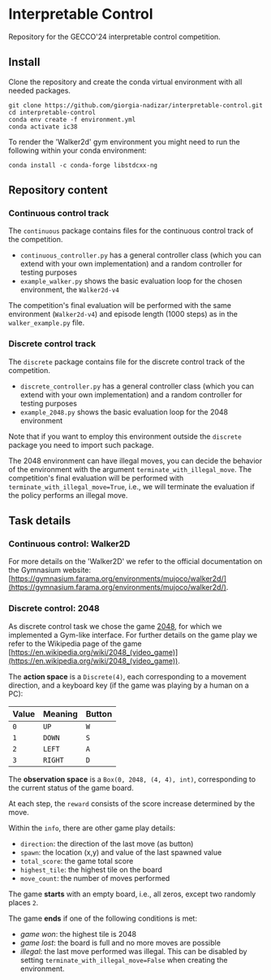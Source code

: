 # Interpretable Control
Repository for the GECCO'24 interpretable control competition.

## Install
Clone the repository and create the conda virtual environment with all needed packages.
```shell
git clone https://github.com/giorgia-nadizar/interpretable-control.git
cd interpretable-control
conda env create -f environment.yml
conda activate ic38
```
To render the 'Walker2d' gym environment you might need to run the following within your conda environment:
```shell
conda install -c conda-forge libstdcxx-ng
```

## Repository content

### Continuous control track
The `continuous` package contains files for the continuous control track of the competition.
- `continuous_controller.py` has a general controller class (which you can extend with your own implementation) and a random controller for testing purposes
- `example_walker.py` shows the basic evaluation loop for the chosen environment, the `Walker2d-v4`

The competition's final evaluation will be performed with the same environment (`Walker2d-v4`) and episode length 
(1000 steps) as in the `walker_example.py` file.

### Discrete control track
The `discrete` package contains file for the discrete control track of the competition.
- `discrete_controller.py` has a general controller class (which you can extend with your own implementation) and a random controller for testing purposes
- `example_2048.py` shows the basic evaluation loop for the 2048 environment

Note that if you want to employ this environment outside the `discrete` package you need to import such package.

The 2048 environment can have illegal moves, you can decide the behavior of the environment with the argument
`terminate_with_illegal_move`.
The competition's final evaluation will be performed with `terminate_with_illegal_move=True`, i.e., we will terminate
the evaluation if the policy performs an illegal move.

## Task details

### Continuous control: Walker2D

For more details on the 'Walker2D' we refer to the official documentation on the Gymnasium website:
[https://gymnasium.farama.org/environments/mujoco/walker2d/](https://gymnasium.farama.org/environments/mujoco/walker2d/).


### Discrete control: 2048

As discrete control task we chose the game [2048](https://en.wikipedia.org/wiki/2048_(video_game)), for which we 
implemented a Gym-like interface.
For further details on the game play we refer to the Wikipedia page of the game 
[https://en.wikipedia.org/wiki/2048_(video_game)](https://en.wikipedia.org/wiki/2048_(video_game)).

The **action space** is a `Discrete(4)`, each corresponding to a movement direction, and a keyboard key (if the game
was playing by a human on a PC):

| Value | Meaning | Button |
|-------|---------|--------|
| `0`   | `UP`    | `W`    |
| `1`   | `DOWN`  | `S`    |
| `2`   | `LEFT`  | `A`    |
| `3`   | `RIGHT` | `D`    |

The **observation space** is a `Box(0, 2048, (4, 4), int)`, corresponding to the current status of the game board.

At each step, the `reward` consists of the score increase determined by the move.

Within the `info`, there are other game play details:
- `direction`: the direction of the last move (as button)
- `spawn`: the location (x,y) and value of the last spawned value
- `total_score`: the game total score
- `highest_tile`: the highest tile on the board
- `move_count`: the number of moves performed

The game **starts** with an empty board, i.e., all zeros, except two randomly places `2`.

The game **ends** if one of the following conditions is met:
- _game won_: the highest tile is 2048
- _game lost_: the board is full and no more moves are possible
- _illegal_: the last move performed was illegal. This can be disabled by setting `terminate_with_illegal_move=False` 
when creating the environment.